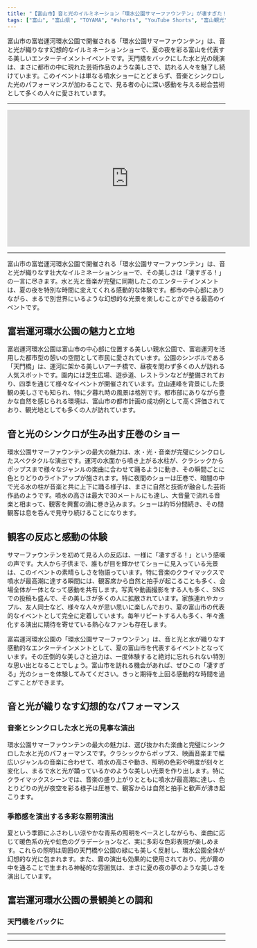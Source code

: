 ```yaml
---
title: "【富山市】音と光のイルミネーション「環水公園サマーファウンテン」が凄すぎた！！富岩運河環水公園✨"
tags: ["富山", "富山県", "TOYAMA", "#shorts", "YouTube Shorts", "富山観光", "富山旅行", "北陸観光", "富山市", "富山市観光", "富山駅", "公園", "自然", "富山県の観光スポット", "富山県でおすすめの場所", "富山県の見どころ"]
---
```


富山市の富岩運河環水公園で開催される「環水公園サマーファウンテン」は、音と光が織りなす幻想的なイルミネーションショーで、夏の夜を彩る富山を代表する美しいエンターテイメントイベントです。天門橋をバックにした水と光の競演は、まさに都市の中に現れた芸術作品のような美しさで、訪れる人々を魅了し続けています。このイベントは単なる噴水ショーにとどまらず、音楽とシンクロした光のパフォーマンスが加わることで、見る者の心に深い感動を与える総合芸術として多くの人々に愛されています。

---

<!-- 🎥 YouTube動画埋め込み -->
<iframe width="560" height="315" src="https://www.youtube.com/embed/H3j6sM9vL4k" title="YouTube video player" frameborder="0" allowfullscreen></iframe>

---

富山市の富岩運河環水公園で開催される「環水公園サマーファウンテン」は、音と光が織りなす壮大なイルミネーションショーで、その美しさは「凄すぎる！」の一言に尽きます。水と光と音楽が完璧に同期したこのエンターテインメントは、夏の夜を特別な時間に変えてくれる感動的な体験です。都市の中心部にありながら、まるで別世界にいるような幻想的な光景を楽しむことができる最高のイベントです。

## 富岩運河環水公園の魅力と立地

富岩運河環水公園は富山市の中心部に位置する美しい親水公園で、富岩運河を活用した都市型の憩いの空間として市民に愛されています。公園のシンボルである「天門橋」は、運河に架かる美しいアーチ橋で、昼夜を問わず多くの人が訪れる人気スポットです。園内には芝生広場、遊歩道、レストランなどが整備されており、四季を通じて様々なイベントが開催されています。立山連峰を背景にした景観の美しさでも知られ、特に夕暮れ時の風景は格別です。都市部にありながら豊かな自然を感じられる環境は、富山市の都市計画の成功例として高く評価されており、観光地としても多くの人が訪れています。

## 音と光のシンクロが生み出す圧巻のショー

環水公園サマーファウンテンの最大の魅力は、水・光・音楽が完璧にシンクロしたスペクタクルな演出です。運河の水面から噴き上がる水柱が、クラシックからポップスまで様々なジャンルの楽曲に合わせて踊るように動き、その瞬間ごとに色とりどりのライトアップが施されます。特に夜間のショーは圧巻で、暗闇の中で光る水の柱が音楽と共に上下に踊る様子は、まさに自然と技術が融合した芸術作品のようです。噴水の高さは最大で30メートルにも達し、大音量で流れる音楽と相まって、観客を興奮の渦に巻き込みます。ショーは約15分間続き、その間観客は息を呑んで見守り続けることになります。

## 観客の反応と感動の体験

サマーファウンテンを初めて見る人の反応は、一様に「凄すぎる！」という感嘆の声です。大人から子供まで、誰もが目を輝かせてショーに見入っている光景は、このイベントの素晴らしさを物語っています。特に音楽のクライマックスで噴水が最高潮に達する瞬間には、観客席から自然と拍手が起こることも多く、会場全体が一体となって感動を共有します。写真や動画撮影をする人も多く、SNSでの投稿も盛んで、その美しさが多くの人に拡散されています。家族連れやカップル、友人同士など、様々な人々が思い思いに楽しんでおり、夏の富山市の代表的なイベントとして完全に定着しています。毎年リピートする人も多く、年々進化する演出に期待を寄せている熱心なファンも存在します。

富岩運河環水公園の「環水公園サマーファウンテン」は、音と光と水が織りなす感動的なエンターテインメントとして、夏の富山市を代表するイベントとなっています。その圧倒的な美しさと迫力は、一度体験すると絶対に忘れられない特別な思い出となることでしょう。富山市を訪れる機会があれば、ぜひこの「凄すぎる」光のショーを体験してみてください。きっと期待を上回る感動的な時間を過ごすことができます。

## 音と光が織りなす幻想的なパフォーマンス

### 音楽とシンクロした水と光の見事な演出

環水公園サマーファウンテンの最大の魅力は、選び抜かれた楽曲と完璧にシンクロした水と光のパフォーマンスです。クラシックからポップス、映画音楽まで幅広いジャンルの音楽に合わせて、噴水の高さや動き、照明の色彩や明度が刻々と変化し、まるで水と光が踊っているかのような美しい光景を作り出します。特にクライマックスシーンでは、音楽の盛り上がりとともに噴水が最高潮に達し、色とりどりの光が夜空を彩る様子は圧巻で、観客からは自然と拍手と歓声が沸き起こります。

### 季節感を演出する多彩な照明演出

夏という季節にふさわしい涼やかな青系の照明をベースとしながらも、楽曲に応じて暖色系の光や虹色のグラデーションなど、実に多彩な色彩表現が楽しめます。これらの照明は周囲の天門橋や公園の緑にも美しく反射し、環水公園全体が幻想的な光に包まれます。また、霧の演出も効果的に使用されており、光が霧の中を通ることで生まれる神秘的な雰囲気は、まさに夏の夜の夢のような美しさを演出しています。

## 富岩運河環水公園の景観美との調和

### 天門橋をバックに

---

<!-- 🗺 Googleマップ（自動表示: page.tsxで地域名から自動生成） -->

<!-- 📍 宿泊リンク（自動表示: page.tsxで地域別リンクを自動生成）
     - タイトルから地域名を抽出
     - JTB / 楽天トラベル / じゃらん / 一休.com 対応
     - 環境変数でプロバイダー切替可能
-->

<!-- 📚 関連記事（自動表示: page.tsxで同カテゴリから2件自動選択） -->

<!-- 🏷️ タグ（自動表示: page.tsxで記事最下部に自動配置） -->

---

<!--
【記事文字数ルール】
- 基本文字数: 最低1000文字以上
- 推奨文字数: 1000〜1500文字（スマホ読みやすさ最優先）
- 上限なし: 情報量的に必要な場合は1500文字や2000文字を超えても良い
- 判断基準: 読者にとって価値ある情報を過不足なく提供できる文字数

【記事構成の最終形】
1. タイトル・動画・本文
2. まとめ
3. Googleマップ（見出しなし、マップのみ自動表示）
4. **宿泊リンク（地域別自動生成）** ← 2025年10月7日追加
5. 関連記事（H3、同カテゴリから2件自動選択）
6. タグ（記事最下部に自動表示）
7. ナビゲーションボタン

【宿泊リンクシステム仕様】
- タイトルから地域名を自動抽出（【〇〇市】形式優先）
- 北陸地方地域辞書: 富山/石川/福井の主要都市対応
- 対応プロバイダー: JTB（既定）/ 楽天トラベル / じゃらん / 一休.com
- 環境変数で切替: NEXT_PUBLIC_DEFAULT_TRAVEL_PROVIDER
- URLテンプレート: 地域名自動エンコード + アフィリエイトID挿入
- 配置位置: Googleマップ直後、関連記事より前

【自動生成セクション】
※以下はpage.tsxで自動生成されるため、記事本文には含めない
- Googleマップ: タイトル【】内の地域名から生成
- 宿泊リンク: 地域名抽出 → Deeplink生成 → スタイル適用
- 関連記事: 同カテゴリから2件を自動選択・リンク化
- タグ: 記事データから最下部に自動配置

【削除済みセクション】
※アクセス方法・周辺情報・公式リンクセクションは不要（2025年10月5日削除）

【AdSense・アフィリエイト】
- Google AdSense: 全ページ自動読み込み（layout.tsx）
- アフィリエイトスクリプト: AffilScript（layout.tsx）
- data-affil属性での動的リンク変換機能あり（現在は宿泊リンクで代替）

【最終更新】2025年10月7日 - 地域別宿泊リンク自動生成システム実装
-->
